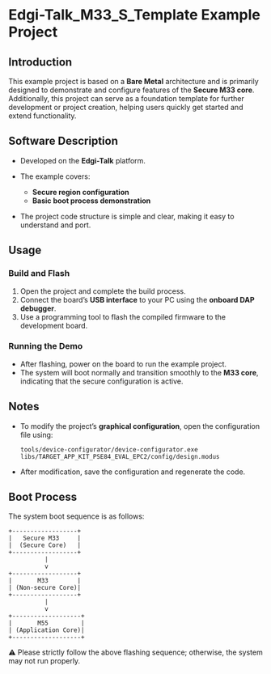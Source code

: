 # Edgi-Talk_M33_S_Template Example Project

## Introduction

This example project is based on a **Bare Metal** architecture and is primarily designed to demonstrate and configure features of the **Secure M33 core**.
Additionally, this project can serve as a foundation template for further development or project creation, helping users quickly get started and extend functionality.

## Software Description

* Developed on the **Edgi-Talk** platform.
* The example covers:

  * **Secure region configuration**
  * **Basic boot process demonstration**
* The project code structure is simple and clear, making it easy to understand and port.

## Usage

### Build and Flash

1. Open the project and complete the build process.
2. Connect the board’s **USB interface** to your PC using the **onboard DAP debugger**.
3. Use a programming tool to flash the compiled firmware to the development board.

### Running the Demo

* After flashing, power on the board to run the example project.
* The system will boot normally and transition smoothly to the **M33 core**, indicating that the secure configuration is active.

## Notes

* To modify the project’s **graphical configuration**, open the configuration file using:

  ```
  tools/device-configurator/device-configurator.exe
  libs/TARGET_APP_KIT_PSE84_EVAL_EPC2/config/design.modus
  ```

* After modification, save the configuration and regenerate the code.

## Boot Process

The system boot sequence is as follows:

```
+------------------+
|   Secure M33     |
|  (Secure Core)   |
+------------------+
          |
          v
+------------------+
|       M33        |
| (Non-secure Core)|
+------------------+
          |
          v
+-------------------+
|       M55         |
| (Application Core)|
+-------------------+
```

⚠️ Please strictly follow the above flashing sequence; otherwise, the system may not run properly.
